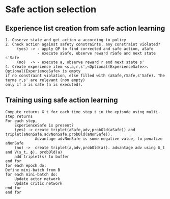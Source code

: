 # Safe action selection

## Experience list creation from safe action learning

    1. Observe state and get action a according to policy
    2. Check action against safety constraints, any constraint violated?
         (yes) -> - apply QP to find corrected and safe action, aSafe
                  - execute aSafe, observe reward rSafe and next state s'Safe
         (no)  -> - execute a, observe reward r and next state s'
    4. Create experience item <s,a,r,s',<Optional(ExperienceSafe>>. Optional(ExperienceSafe> is empty 
    if no constraint violation, else filled with (aSafe,rSafe,s'Safe). The terms r,s' are relevant (non empty)
    only if a is safe (a is executed).


## Training using safe action learning    

    Compute returns G_t for each time step t in the episode using multi-step returns
    For each step, 
        ExperienceSafe is present?
        (yes) -> create triplet(aSafe,adv,probOld(aSafe)) and triplet(aNonSafe,advNonSafe,probOld(aNonSafe)). 
                 Advantage advNonSafe is some negative value, to penalize aNonSafe
        (no) ->  create triplet(a,adv,probOld(a)). advantage adv using G_t and V(s_t, ϕ), probOld(a)
        add triplet(s) to buffer
    end for
    for each epoch do:
    Define mini-batch from B
    for each mini-batch do:
        Update actor network 
        Update critic network 
    end for
    end for

